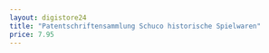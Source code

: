 ```yaml
---
layout: digistore24
title: "Patentschriftensammlung Schuco historische Spielwaren"
price: 7.95
---
```

